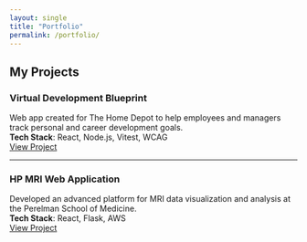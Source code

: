 ```yaml
---
layout: single
title: "Portfolio"
permalink: /portfolio/
---
```


## My Projects

### Virtual Development Blueprint
Web app created for The Home Depot to help employees and managers track personal and career development goals.  
**Tech Stack**: React, Node.js, Vitest, WCAG  
[View Project](https://github.com/yoonbenjamin)

---

### HP MRI Web Application
Developed an advanced platform for MRI data visualization and analysis at the Perelman School of Medicine.  
**Tech Stack**: React, Flask, AWS  
[View Project](https://github.com/yoonbenjamin/hp-mri-web-application-yoonbenjamin)

<!-- Add more projects as needed -->
